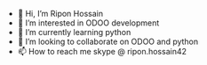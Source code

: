 - 👋 Hi, I’m Ripon Hossain
- 👀 I’m interested in ODOO development
- 🌱 I’m currently learning python
- 💞️ I’m looking to collaborate on ODOO and python
- 📫 How to reach me skype @ ripon.hossain42

<!---
ripon3641/ripon3641 is a ✨ special ✨ repository because its `README.md` (this file) appears on your GitHub profile.
You can click the Preview link to take a look at your changes.
--->
